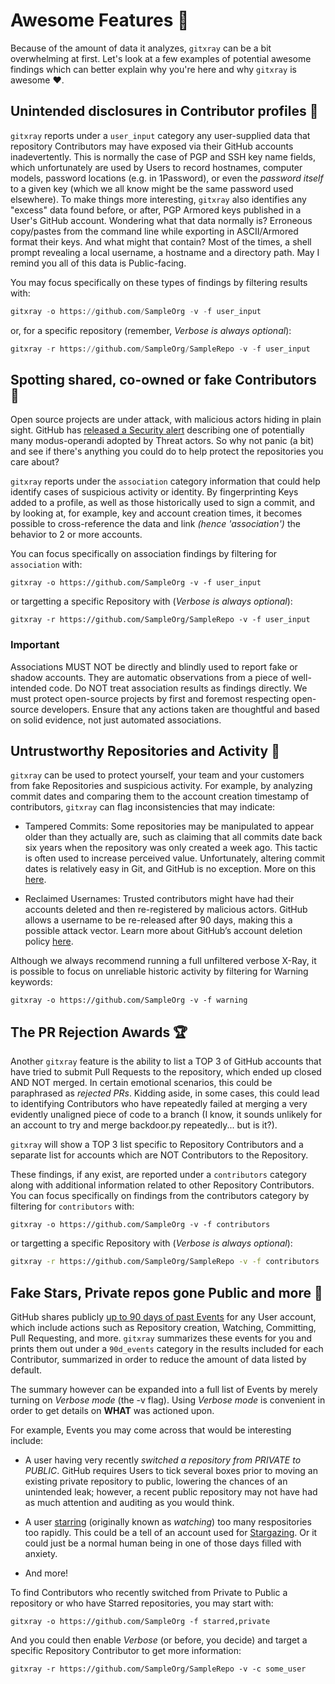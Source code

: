 # Awesome Features &#128171;

Because of the amount of data it analyzes, `gitxray` can be a bit overwhelming at first. Let's look at a few examples of potential awesome findings which can better explain why you're here and why `gitxray` is awesome &hearts;. 

## Unintended disclosures in Contributor profiles &#129318;

`gitxray` reports under a `user_input` category any user-supplied data that repository Contributors may have exposed via their GitHub accounts inadevertently. This is normally the case of PGP and SSH key name fields, which unfortunately are used by Users to record hostnames, computer models, password locations (e.g. in 1Password), or even the _password itself_ to a given key (which we all know might be the same password used elsewhere). To make things more interesting, `gitxray` also identifies any "excess" data found before, or after, PGP Armored keys published in a User's GitHub account. Wondering what that data normally is? Erroneous copy/pastes from the command line while exporting in ASCII/Armored format their keys. And what might that contain? Most of the times, a shell prompt revealing a local username, a hostname and a directory path. May I remind you all of this data is Public-facing.

You may focus specifically on these types of findings by filtering results with:
```py
gitxray -o https://github.com/SampleOrg -v -f user_input
```
or, for a specific repository (remember, _Verbose is always optional_): 
``` py
gitxray -r https://github.com/SampleOrg/SampleRepo -v -f user_input
```

## Spotting shared, co-owned or fake Contributors &#128123;

Open source projects are under attack, with malicious actors hiding in plain sight. GitHub has [released a Security alert](https://github.blog/security/vulnerability-research/security-alert-social-engineering-campaign-targets-technology-industry-employees/) describing one of potentially many modus-operandi adopted by Threat actors. So why not panic (a bit) and see if there's anything you could do to help protect the repositories you care about?

`gitxray` reports under the `association` category information that could help identify cases of suspicious activity or identity. By fingerprinting Keys added to a profile, as well as those historically used to sign a commit, and by looking at, for example, key and account creation times, it becomes possible to cross-reference the data and link _(hence 'association')_ the behavior to 2 or more accounts.

You can focus specifically on association findings by filtering for `association` with:

``` 
gitxray -o https://github.com/SampleOrg -v -f user_input
```
or targetting a specific Repository with (_Verbose is always optional_):
```
gitxray -r https://github.com/SampleOrg/SampleRepo -v -f user_input
```

### Important 

Associations MUST NOT be directly and blindly used to report fake or shadow accounts. They are automatic observations from a piece of well-intended code. Do NOT treat association results as findings directly. We must protect open-source projects by first and foremost respecting open-source developers. Ensure that any actions taken are thoughtful and based on solid evidence, not just automated associations. 

## Untrustworthy Repositories and Activity &#127988;

`gitxray` can be used to protect yourself, your team and your customers from fake Repositories and suspicious activity. For example, by analyzing commit dates and comparing them to the account creation timestamp of contributors, `gitxray` can flag inconsistencies that may indicate:

* Tampered Commits: Some repositories may be manipulated to appear older than they actually are, such as claiming that all commits date back six years when the repository was only created a week ago. This tactic is often used to increase perceived value. Unfortunately, altering commit dates is relatively easy in Git, and GitHub is no exception. More on this [here](https://www.reddit.com/r/git/comments/ympce5/is_it_possible_to_change_commit_date/).

* Reclaimed Usernames: Trusted contributors might have had their accounts deleted and then re-registered by malicious actors. GitHub allows a username to be re-released after 90 days, making this a possible attack vector. Learn more about GitHub’s account deletion policy [here](https://docs.github.com/en/account-and-profile/setting-up-and-managing-your-personal-account-on-github/managing-your-personal-account/deleting-your-personal-account#deleting-your-personal-account).

Although we always recommend running a full unfiltered verbose X-Ray, it is possible to focus on unreliable historic activity by filtering for Warning keywords:

``` 
gitxray -o https://github.com/SampleOrg -v -f warning
```

## The PR Rejection Awards &#127942; 

Another `gitxray` feature is the ability to list a TOP 3 of GitHub accounts that have tried to submit Pull Requests to the repository, which ended up closed AND NOT merged. In certain emotional scenarios, this could be paraphrased as _rejected PRs_. Kidding aside, in some cases, this could lead to identifying Contributors who have repeatedly failed at merging a very evidently unaligned piece of code to a branch (I know, it sounds unlikely for an account to try and merge backdoor.py repeatedly... but is it?).

`gitxray` will show a TOP 3 list specific to Repository Contributors and a separate list for accounts which are NOT Contributors to the Repository.

These findings, if any exist, are reported under a `contributors` category along with additional information related to other Repository Contributors. You can focus specifically on findings from the contributors category by filtering for `contributors` with:

``` 
gitxray -o https://github.com/SampleOrg -v -f contributors 
```
or targetting a specific Repository with (_Verbose is always optional_):
``` bash
gitxray -r https://github.com/SampleOrg/SampleRepo -v -f contributors
```
## Fake Stars, Private repos gone Public and more &#128584; 

GitHub shares publicly [up to 90 days of past Events](https://docs.github.com/en/rest/activity/events?apiVersion=2022-11-28) for any User account, which include actions such as Repository creation, Watching, Committing, Pull Requesting, and more. `gitxray` summarizes these events for you and prints them out under a `90d_events` category in the results included for each Contributor, summarized in order to reduce the amount of data listed by default. 

The summary however can be expanded into a full list of Events by merely turning on _Verbose mode_ (the -v flag). Using _Verbose mode_ is convenient in order to get details on **WHAT** was actioned upon.

For example, Events you may come across that would be interesting include:

- A user having very recently _switched a repository from PRIVATE to PUBLIC_. GitHub requires Users to tick several boxes prior to moving an existing private repository to public, lowering the chances of an unintended leak; however, a recent public repository may not have had as much attention and auditing as you would think.

- A user [starring](https://docs.github.com/en/rest/activity/starring?apiVersion=2022-11-28) (originally known as _watching_) too many respositories too rapidly. This could be a tell of an account used for [Stargazing](https://research.checkpoint.com/2024/stargazers-ghost-network/). Or it could just be a normal human being in one of those days filled with anxiety.

- And more!

To find Contributors who recently switched from Private to Public a repository or who have Starred repositories, you may start with:
``` 
gitxray -o https://github.com/SampleOrg -f starred,private
```

And you could then enable _Verbose_ (or before, you decide) and target a specific Repository Contributor to get more information:
``` 
gitxray -r https://github.com/SampleOrg/SampleRepo -v -c some_user
```

